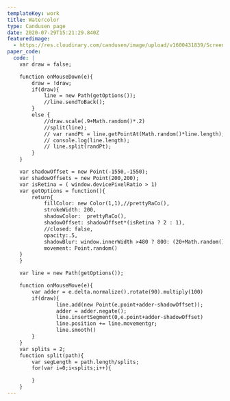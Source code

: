 ```yaml
---
templateKey: work
title: Watercolor
type: Candusen page
date: 2020-07-29T15:21:29.840Z
featuredimage:
  - https://res.cloudinary.com/candusen/image/upload/v1600431839/Screen_Shot_2020-09-17_at_6.58.09_PM_e9d5d3.png
paper_code:
  code: |
    var draw = false;

    function onMouseDown(e){
    	draw = !draw;
    	if(draw){
    		line = new Path(getOptions());
    		//line.sendToBack();
    	}
    	else {
    		//draw.scale(.9+Math.random()*.2)
    		//split(line);
    		// var randPt = line.getPointAt(Math.random()*line.length);
    		// console.log(line.length);
    		// line.split(randPt);
    	}
    }

    var shadowOffset = new Point(-1550,-1550);
    var shadowOffsets = new Point(200,200);
    var isRetina = ( window.devicePixelRatio > 1)
    var getOptions = function(){
    	return{
    		fillColor: new Color(1,1),//prettyRaCo(),
    		strokeWidth: 200,
    		shadowColor:  prettyRaCo(),
    		shadowOffset: shadowOffset*(isRetina ? 2 : 1),
    		//closed: false,
    		opacity:.5,
    		shadowBlur: window.innerWidth >480 ? 800: (20+Math.random()*10),
    		movement: Point.random()
    }
    }

    var line = new Path(getOptions());

    function onMouseMove(e){
    	var adder = e.delta.normalize().rotate(90).multiply(100)
    	if(draw){
    			line.add(new Point(e.point+adder-shadowOffset));
    			adder = adder.negate();
    			line.insertSegment(0,e.point+adder-shadowOffset)
    			line.position += line.movementgr;
    			line.smooth()
    	}
    }
    var splits = 2;
    function split(path){
    	var segLength = path.length/splits;
    	for(var i=0;i<splits;i++){

    	}
    }
---
```

